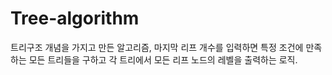 Tree-algorithm
==============

트리구조 개념을 가지고 만든 알고리즘, 마지막 리프 개수를 입력하면 특정 조건에 만족하는 모든 트리들을 구하고 각 트리에서 모든 리프 노드의 레벨을 출력하는 로직.
